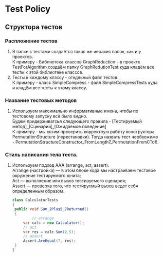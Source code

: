 # Test Policy
## Структора тестов
### Распложение тестов
1. В папке с тестами создаётся такая же иерахия папок, как и у проектов.  
   К примеру - Библиотека классов GraphReduction - в проекте TestForAlgorithm создаём папку GraphRedutionTest куда кладём все тесты к этой библиотеке классов.
2. Тесты к каждому классу - отедльный файл тестов.  
   К примеру - класс SimpleCompress - файл SimpleCompressTests куда и кладём все тесты к этому классу.
### Название тестовых методов
1. Используем максимально информативные имена, чтобы по тестовому запуску всё было видно.  
   Будем придерживатсья следующего правила - [Тестируемый метод]\_[Сценарий]\_[Ожидаемое поведение]  
   К примеру - мы хотим проверить корректную работу конструктора PermutationStructure (перестановки). Тогда назвать тест необхожимо - PermutationStructureConstructor_FromLength7_PermutationFrom0To6.
### Стиль написания тела теста.
1. Используем подход AAA (arrange, act, assert).  
   Arrange (настройка) — в этом блоке кода мы настраиваем тестовое окружение тестируемого юнита;  
   Act — выполнение или вызов тестируемого сценария;  
   Assert — проверка того, что тестируемый вызов ведет себя определенным образом.
   ```cs
   class CalculatorTests
   {
   	public void Sum_2Plus5_7Returned()  
   	{
        	// arrange
		var calc = new Calculator();
		// act
		var res = calc.Sum(2,5);
		// assert
		Assert.AreEqual(7, res);	
	}
   }
   ```
